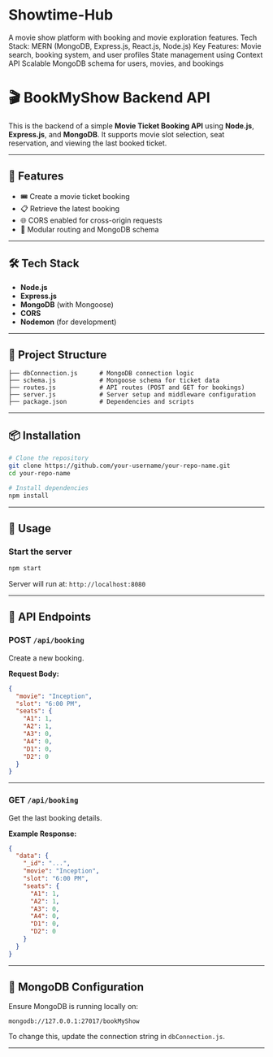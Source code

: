 # Showtime-Hub
A movie show platform with booking and movie exploration features. Tech Stack: MERN (MongoDB, Express.js, React.js, Node.js) Key Features:  Movie search, booking system, and user profiles  State management using Context API  Scalable MongoDB schema for users, movies, and bookings
# 🎬 BookMyShow Backend API

This is the backend of a simple **Movie Ticket Booking API** using **Node.js**, **Express.js**, and **MongoDB**. It supports movie slot selection, seat reservation, and viewing the last booked ticket.

---

## 🚀 Features

- 🎟️ Create a movie ticket booking
- 📋 Retrieve the latest booking
- 🌐 CORS enabled for cross-origin requests
- 🧩 Modular routing and MongoDB schema

---

## 🛠️ Tech Stack

- **Node.js**
- **Express.js**
- **MongoDB** (with Mongoose)
- **CORS**
- **Nodemon** (for development)

---

## 📁 Project Structure

```
├── dbConnection.js      # MongoDB connection logic
├── schema.js            # Mongoose schema for ticket data
├── routes.js            # API routes (POST and GET for bookings)
├── server.js            # Server setup and middleware configuration
├── package.json         # Dependencies and scripts
```

---

## 📦 Installation

```bash
# Clone the repository
git clone https://github.com/your-username/your-repo-name.git
cd your-repo-name

# Install dependencies
npm install
```

---

## 🧪 Usage

### Start the server

```bash
npm start
```

Server will run at: `http://localhost:8080`

---

## 📡 API Endpoints

### POST `/api/booking`

Create a new booking.

**Request Body:**

```json
{
  "movie": "Inception",
  "slot": "6:00 PM",
  "seats": {
    "A1": 1,
    "A2": 1,
    "A3": 0,
    "A4": 0,
    "D1": 0,
    "D2": 0
  }
}
```

---

### GET `/api/booking`

Get the last booking details.

**Example Response:**

```json
{
  "data": {
    "_id": "...",
    "movie": "Inception",
    "slot": "6:00 PM",
    "seats": {
      "A1": 1,
      "A2": 1,
      "A3": 0,
      "A4": 0,
      "D1": 0,
      "D2": 0
    }
  }
}
```

---

## 🔌 MongoDB Configuration

Ensure MongoDB is running locally on:

```
mongodb://127.0.0.1:27017/bookMyShow
```

To change this, update the connection string in `dbConnection.js`.

---



